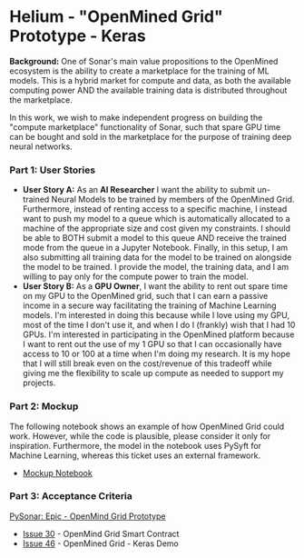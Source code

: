 # Helium - "OpenMined Grid" Prototype - Keras

<b>Background:</b> One of Sonar's main value propositions to the OpenMined ecosystem is the ability to create a marketplace for the training of ML models. This is a hybrid market for compute and data, as both the available computing power AND the available training data is distributed throughout the marketplace.

In this work, we wish to make independent progress on building the "compute marketplace" functionality of Sonar, such that spare GPU time can be bought and sold in the marketplace for the purpose of training deep neural networks.

### Part 1: User Stories

* <b>User Story A:</b> As an <b>AI Researcher</b> I want the ability to submit un-trained Neural Models to be trained by members of the OpenMined Grid. Furthermore, instead of renting access to a specific machine, I instead want to push my model to a queue which is automatically allocated to a machine of the appropriate size and cost given my constraints. I should be able to BOTH submit a model to this queue AND receive the trained mode from the queue in a Jupyter Notebook. Finally, in this setup, I am also submitting all training data for the model to be trained on alongside the model to be trained. I provide the model, the training data, and I am willing to pay only for the compute power to train the model.
* <b>User Story B:</b> As a <b>GPU Owner</b>, I want the ability to rent out spare time on my GPU to the OpenMined grid, such that I can earn a passive income in a secure way facilitating the training of Machine Learning models. I'm interested in doing this because while I love using my GPU, most of the time I don't use it, and when I do I (frankly) wish that I had 10 GPUs. I'm interested in participating in the OpenMined platform because I want to rent out the use of my 1 GPU so that I can occasionally have access to 10 or 100 at a time when I'm doing my research. It is my hope that I will still break even on the cost/revenue of this tradeoff while giving me the flexibility to scale up compute as needed to support my projects.

### Part 2: Mockup

The following notebook shows an example of how OpenMined Grid could work. However, while the code is plausible, please consider it only for inspiration. Furthermore, the model in the notebook uses PySyft for Machine Learning, whereas this ticket uses an external framework.

* [Mockup Notebook](https://github.com/OpenMined/PySonar/blob/master/notebooks/OpenMined%20Grid%20Mockup.ipynb)

### Part 3: Acceptance Criteria

[PySonar: Epic - OpenMind Grid Prototype](https://github.com/OpenMined/PySonar/issues/43)
* [Issue 30](https://github.com/OpenMined/Sonar/issues/30) - OpenMind Grid Smart Contract
* [Issue 46](https://github.com/OpenMined/PySonar/issues/46) - OpenMined Grid - Keras Demo
